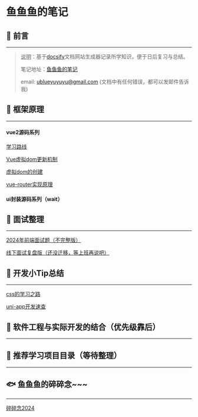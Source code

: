 # 鱼鱼鱼的笔记



##  📢  前言

------



> <u>说明</u>：基于[docsify](https://docsify.js.org/#/zh-cn/?id=docsify)文档网站生成器记录所学知识，便于日后复习与总结。
>
> 笔记地址：[鱼鱼鱼的笔记](https://blueyuyu.github.io/fishNote/)
>
> email: ublueyuyuyu@gmail.com (文档中有任何错误，都可以发邮件告诉我)



##  🧡  框架原理

------



#### **vue2源码系列**<!-- {docsify-ignore} -->

[学习路线](/vuePrinciple/day01.md)

[Vue虚拟dom更新机制](/vuePrinciple/day02.md)

[虚拟dom的创建](/vuePrinciple/day03.md)

[vue-router实现原理](/vuePrinciple/day04.md)



#### **ui封装源码系列（wait）**<!-- {docsify-ignore} -->





##  🧡  面试整理

------

[2024年前端面试题（不完整版）](/InterviewQuestions/2024前端面试题(整理版).md)

[线下面试复盘版（还没迁移，等上班再说吧）]()



##   💛  开发小Tip总结

------
[css的学习之路](/css/css.md)

[uni-app开发速查](/css/uniAppCss.md)


##  💚  软件工程与实际开发的结合（优先级靠后）

------

##   💙  推荐学习项目目录（等待整理）

------


##  🐟  鱼鱼鱼的碎碎念~~~

------

[碎碎念2024](/journal/blueMemory.md)